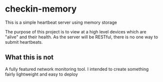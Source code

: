 # checkin-memory
This is a simple heartbeat server using memory storage

The purpose of this project is to view at a high level devices which are "alive" and their health. As the server will be RESTful, there is no one way to submit heartbeats.

## What this is not
A fully featured network monitoring tool. I intended to create something fairly lightweight and easy to deploy
